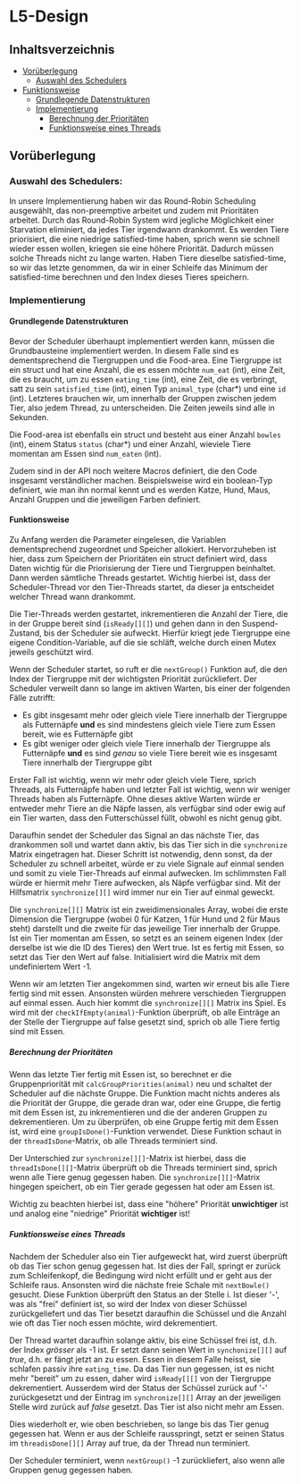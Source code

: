 # L5-Design

## Inhaltsverzeichnis
- [Vorüberlegung](#vorüberlegung)
	- [Auswahl des Schedulers](#auswahl-des-schedulers)
- [Funktionsweise](#funktionsweise)
	- [Grundlegende Datenstrukturen](#vorüberlegung)
	- [Implementierung](#implementierung)
		- [Berechnung der Prioritäten](#berechnung-der-prioritäten)
		- [Funktionsweise eines Threads](#funktionsweise-eines-threads)


## Vorüberlegung

### Auswahl des Schedulers:
In unsere Implementierung haben wir das Round-Robin Scheduling ausgewählt, das non-preemptive arbeitet und zudem mit Prioritäten arbeitet. 
Durch das Round-Robin System wird jegliche Möglichkeit einer Starvation eliminiert, da jedes Tier irgendwann drankommt.
Es werden Tiere priorisiert, die eine niedrige satisfied-time haben, sprich wenn sie schnell wieder essen wollen, kriegen sie eine höhere Priorität. Dadurch müssen solche Threads nicht zu lange warten.
Haben Tiere dieselbe satisfied-time, so wir das letzte genommen, da wir in einer Schleife das Minimum der satisfied-time berechnen und den Index dieses Tieres speichern.

### Implementierung

#### Grundlegende Datenstrukturen

Bevor der Scheduler überhaupt implementiert werden kann, müssen die Grundbausteine implementiert werden.
In diesem Falle sind es dementsprechend die Tiergruppen und die Food-area.
Eine Tiergruppe ist ein struct und hat eine Anzahl, die es essen möchte `num_eat` (int), eine Zeit, die es braucht, um zu essen `eating_time` (int), eine Zeit, die es verbringt, satt zu sein `satisfied_time` (int), einen Typ `animal_type` (char*) und eine `id` (int). 
Letzteres brauchen wir, um innerhalb der Gruppen zwischen jedem Tier, also jedem Thread, zu unterscheiden. Die Zeiten jeweils sind alle in Sekunden.

Die Food-area ist ebenfalls ein struct und besteht aus einer Anzahl `bowles` (int), einem Status `status` (char*) und einer Anzahl, wieviele Tiere momentan am Essen sind `num_eaten` (int).

Zudem sind in der API noch weitere Macros definiert, die den Code insgesamt verständlicher machen. Beispielsweise wird ein boolean-Typ definiert, wie man ihn normal kennt und es werden Katze, Hund, Maus, Anzahl Gruppen und die jeweiligen Farben definiert.

#### Funktionsweise

Zu Anfang werden die Parameter eingelesen, die Variablen dementsprechend zugeordnet und Speicher allokiert. Hervorzuheben ist hier, dass zum Speichern der Prioritäten ein struct definiert wird, dass Daten wichtig für die Priorisierung der Tiere und Tiergruppen beinhaltet.
Dann werden sämtliche Threads gestartet. 
Wichtig hierbei ist, dass der Scheduler-Thread vor den Tier-Threads startet, da dieser ja entscheidet welcher Thread wann drankommt. 

Die Tier-Threads werden gestartet, inkrementieren die Anzahl der Tiere, die in der Gruppe bereit sind (`isReady[][]`) und gehen dann in den Suspend-Zustand, bis der Scheduler sie aufweckt. 
Hierfür kriegt jede Tiergruppe eine eigene Condition-Variable, auf die sie schläft, welche durch einen Mutex jeweils geschützt wird.

Wenn der Scheduler startet, so ruft er die `nextGroup()` Funktion auf, die den Index der Tiergruppe mit der wichtigsten Priorität zurückliefert. Der Scheduler verweilt dann so lange im aktiven Warten, bis einer der folgenden Fälle zutrifft:
- Es gibt insgesamt mehr oder gleich viele Tiere innerhalb der Tiergruppe als Futternäpfe __und__ es sind mindestens gleich viele Tiere zum Essen bereit, wie es Futternäpfe gibt
- Es gibt weniger oder gleich viele Tiere innerhalb der Tiergruppe als Futternäpfe __und__ es sind _genau_ so viele Tiere bereit wie es insgesamt Tiere innerhalb der Tiergruppe gibt

Erster Fall ist wichtig, wenn wir mehr oder gleich viele Tiere, sprich Threads, als Futternäpfe haben und letzter Fall ist wichtig, wenn wir weniger Threads haben als Futternäpfe. 
Ohne dieses aktive Warten würde er entweder mehr Tiere an die Näpfe lassen, als verfügbar sind oder ewig auf ein Tier warten, dass den Futterschüssel füllt, obwohl es nicht genug gibt.

Daraufhin sendet der Scheduler das Signal an das nächste Tier, das drankommen soll und wartet dann aktiv, bis das Tier sich in die `synchronize` Matrix eingetragen hat. 
Dieser Schritt ist notwendig, denn sonst, da der Scheduler zu schnell arbeitet, würde er zu viele Signale auf einmal senden und somit zu viele Tier-Threads auf einmal aufwecken. 
Im schlimmsten Fall würde er hiermit mehr Tiere aufwecken, als Näpfe verfügbar sind. Mit der Hilfsmatrix `synchronize[][]` wird immer nur ein Tier auf einmal geweckt.

Die `synchronize[][]` Matrix ist ein zweidimensionales Array, wobei die erste Dimension die Tiergruppe (wobei 0 für Katzen, 1 für Hund und 2 für Maus steht) darstellt und die zweite für das jeweilige Tier innerhalb der Gruppe.
Ist ein Tier momentan am Essen, so setzt es an seinem eigenen Index (der derselbe ist wie die ID des Tieres) den Wert true. Ist es fertig mit Essen, so setzt das Tier den Wert auf false. Initialisiert wird die Matrix mit dem undefiniertem Wert -1.

Wenn wir am letzten Tier angekommen sind, warten wir erneut bis alle Tiere fertig sind mit essen. Ansonsten würden mehrere verschieden Tiergruppen auf einmal essen. Auch hier kommt die `synchronize[][]` Matrix ins Spiel. 
Es wird mit der `checkIfEmpty(animal)`-Funktion überprüft, ob alle Einträge an der Stelle der Tiergruppe auf false gesetzt sind, sprich ob alle Tiere fertig sind mit Essen.

##### Berechnung der Prioritäten

Wenn das letzte Tier fertig mit Essen ist, so berechnet er die Gruppenpriorität mit `calcGroupPriorities(animal)` neu und schaltet der Scheduler auf die nächste Gruppe. 
Die Funktion macht nichts anderes als die Priorität der Gruppe, die gerade dran war, oder eine Gruppe, die fertig mit dem Essen ist, zu inkrementieren und die der anderen Gruppen zu dekrementieren. 
Um zu überprüfen, ob eine Gruppe fertig mit dem Essen ist, wird eine `groupIsDone()`-Funktion verwendet. Diese Funktion schaut in der `threadIsDone`-Matrix, ob alle Threads terminiert sind.

Der Unterschied zur `synchronize[][]`-Matrix ist hierbei, dass die `threadIsDone[][]`-Matrix überprüft ob die Threads terminiert sind, sprich wenn alle Tiere genug gegessen haben. 
Die `synchronize[][]`-Matrix hingegen speichert, ob ein Tier gerade gegessen hat oder am Essen ist.

Wichtig zu beachten hierbei ist, dass eine "höhere" Priorität __unwichtiger__ ist und analog eine "niedrige" Priorität __wichtiger__ ist!

##### Funktionsweise eines Threads
Nachdem der Scheduler also ein Tier aufgeweckt hat, wird zuerst überprüft ob das Tier schon genug gegessen hat.
Ist dies der Fall, springt er zurück zum Schleifenkopf, die Bedingung wird nicht erfüllt und er geht aus der Schleife raus.
Ansonsten wird die nächste freie Schale mit `nextBowle()` gesucht. Diese Funktion überprüft den Status an der Stelle i. 
Ist dieser '-', was als "frei" definiert ist, so wird der Index von dieser Schüssel zurückgeliefert und das Tier besetzt daraufhin die Schüssel und die Anzahl wie oft das Tier noch essen möchte, wird dekrementiert.

Der Thread wartet daraufhin solange aktiv, bis eine Schüssel frei ist, d.h. der Index *grösser* als -1 ist.
Er setzt dann seinen Wert in `synchonize[][]` auf *true*, d.h. er fängt jetzt an zu essen. 
Essen in diesem Falle heisst, sie schlafen passiv ihre `eating_time`. Da das Tier nun gegessen, ist es nicht mehr "bereit" um zu essen, daher wird `isReady[][]` von der Tiergruppe dekrementiert.
Ausserdem wird der Status der Schüssel zurück auf '-' zurückgesetzt und der Eintrag im `synchronize[][]` Array an der jeweiligen Stelle wird zurück auf *false* gesetzt. Das Tier ist also nicht mehr am Essen.

Dies wiederholt er, wie oben beschrieben, so lange bis das Tier genug gegessen hat. Wenn er aus der Schleife rausspringt, setzt er seinen Status im `threadisDone[][]` Array auf true, da der Thread nun terminiert.

Der Scheduler terminiert, wenn `nextGroup()` -1 zurückliefert, also wenn alle Gruppen genug gegessen haben.
